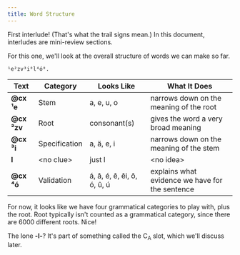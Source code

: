 ```yaml
---
title: Word Structure
---
```


First interlude! (That's what the trail signs mean.) In this document,
interludes are mini-review sections.

For this one, we'll look at the overall structure of words we can make so far.

```cx
¹e²zv³i⁰l⁴ó⁰.
```

| Text        | Category      | Looks Like                 | What It Does                                    |
| ----------- | ------------- | -------------------------- | ----------------------------------------------- |
| **@cx ¹e**  | Stem          | a, e, u, o                 | narrows down on the meaning of the root         |
| **@cx ²zv** | Root          | consonant(s)               | gives the word a very broad meaning             |
| **@cx ³i**  | Specification | a, ä, e, i                 | narrows down on the meaning of the stem         |
| **l**       | \<no clue>    | just l                     | \<no idea>                                      |
| **@cx ⁴ó**  | Validation    | á, â, é, ê, êi, ô, ó, û, ú | explains what evidence we have for the sentence |

For now, it looks like we have four grammatical categories to play with, plus
the root. Root typically isn't counted as a grammatical category, since there
are 6000 different roots. Nice!

The lone **-l-**? It's part of something called the C<sub>A</sub> slot, which
we'll discuss later.
